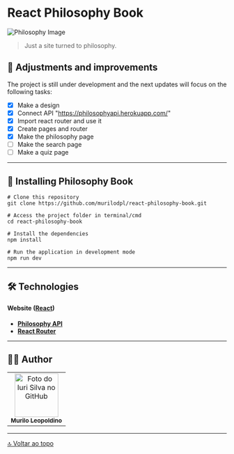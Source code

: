 # React Philosophy Book

<img src="https://images.squarespace-cdn.com/content/v1/59b42e3cd2b85729bbb2c95f/1546619671116-384PN0QWZ7FNSGJ4C3UI/MA+Philosophy+Banner.png?format=2500w" alt="Philosophy Image">

> Just a site turned to philosophy.

[//]: <> (<p align="center">  <a href="#-adjustments-and-improvements">Adjustments and improvements</a> •  <a href="#-installing-philosophy-book">Installing Philosophy Book</a> •  <a href="#-technologies">Technologies</a> •  <a href="#-author">Author</a> • </p> )

## 🚧 Adjustments and improvements

The project is still under development and the next updates will focus on the following tasks:

- [X] Make a design
- [X] Connect API "https://philosophyapi.herokuapp.com/"
- [X] Import react router and use it
- [X] Create pages and router
- [X] Make the philosophy page
- [ ] Make the search page
- [ ] Make a quiz page

---

## 🚀 Installing Philosophy Book

```
# Clone this repository
git clone https://github.com/murilodpl/react-philosophy-book.git

# Access the project folder in terminal/cmd
cd react-philosophy-book

# Install the dependencies
npm install

# Run the application in development mode
npm run dev
```

---

## 🛠 Technologies

#### **Website**  ([React](https://reactjs.org/))

-   **[Philosophy API](https://philosophyapi.herokuapp.com/)**
-   **[React Router](https://github.com/remix-run/react-router/)**

---

## 🦸‍♂️ Author

<table>
  <tr>
    <td align="center">
      <a href="https://github.com/murilodpl">
        <img src="https://avatars.githubusercontent.com/u/66181674?v=4" width="100px;" alt="Foto do Iuri Silva no GitHub"/><br>
        <sub>
          <b>Murilo Leopoldino</b>
        </sub>
      </a>
    </td>
  </tr>
</table>

---

[🔝 Voltar ao topo](#react-philosophy-book)<br>

